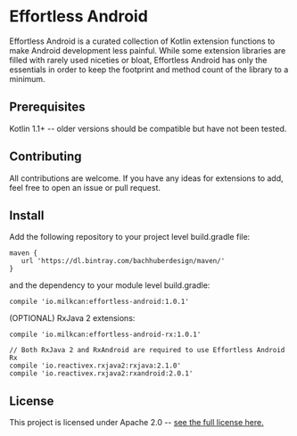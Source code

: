 # Effortless Android

Effortless Android is a curated collection of Kotlin extension functions to make Android development less painful. While some extension libraries are filled with rarely used niceties or bloat, Effortless Android has only the essentials in order to keep the footprint and method count of the library to a minimum.

## Prerequisites

Kotlin 1.1+ -- older versions should be compatible but have not been tested.

## Contributing

All contributions are welcome. If you have any ideas for extensions to add, feel free to open an issue or pull request.

## Install

Add the following repository to your project level build.gradle file:
```
maven {
   url 'https://dl.bintray.com/bachhuberdesign/maven/'
}
```

and the dependency to your module level build.gradle:
```
compile 'io.milkcan:effortless-android:1.0.1'
```

(OPTIONAL) RxJava 2 extensions:
```
compile 'io.milkcan:effortless-android-rx:1.0.1'

// Both RxJava 2 and RxAndroid are required to use Effortless Android Rx
compile 'io.reactivex.rxjava2:rxjava:2.1.0'
compile 'io.reactivex.rxjava2:rxandroid:2.0.1'
```

## License

This project is licensed under Apache 2.0 -- [see the full license here.](https://github.com/bachhuberdesign/effortless-android/blob/master/LICENSE)